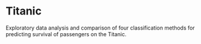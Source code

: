 # Titanic
Exploratory data analysis and comparison of four classification methods for predicting survival of passengers on the Titanic.
